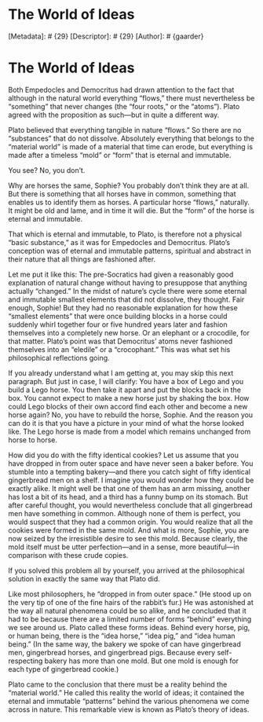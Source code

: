 # The World of Ideas
[Metadata]: # {29}
[Descriptor]: # {29}
[Author]: # {gaarder}
# The World of Ideas
Both Empedocles and Democritus had drawn attention to the fact that although in
the natural world everything “flows,” there must nevertheless be “something”
that never changes (the “four roots,” or the “atoms”). Plato agreed with the
proposition as such—but in quite a different way.

Plato believed that everything tangible in nature “flows.” So there are no
“substances” that do not dissolve. Absolutely everything that belongs to the
“material world” is made of a material that time can erode, but everything is
made after a timeless “mold” or “form” that is eternal and immutable.

You see? No, you don’t.

Why are horses the same, Sophie? You probably don’t think they are at all. But
there is something that all horses have in common, something that enables us to
identify them as horses. A particular horse “flows,” naturally. It might be old
and lame, and in time it will die. But the “form” of the horse is eternal and
immutable.

That which is eternal and immutable, to Plato, is therefore not a physical
“basic substance,” as it was for Empedocles and Democritus. Plato’s conception
was of eternal and immutable patterns, spiritual and abstract in their nature
that all things are fashioned after.

Let me put it like this: The pre-Socratics had given a reasonably good
explanation of natural change without having to presuppose that anything
actually “changed.” In the midst of nature’s cycle there were some eternal and
immutable smallest elements that did not dissolve, they thought. Fair enough,
Sophie! But they had no reasonable explanation for how these “smallest
elements” that were once building blocks in a horse could suddenly whirl
together four or five hundred years later and fashion themselves into a
completely new horse. Or an elephant or a crocodile, for that matter. Plato’s
point was that Democritus’ atoms never fashioned themselves into an “eledile”
or a “crocophant.” This was what set his philosophical reflections going.

If you already understand what I am getting at, you may skip this next
paragraph. But just in case, I will clarify: You have a box of Lego and you
build a Lego horse. You then take it apart and put the blocks back in the box.
You cannot expect to make a new horse just by shaking the box. How could Lego
blocks of their own accord find each other and become a new horse again? No,
you have to rebuild the horse, Sophie. And the reason you can do it is that you
have a picture in your mind of what the horse looked like. The Lego horse is
made from a model which remains unchanged from horse to horse.

How did you do with the fifty identical cookies? Let us assume that you have
dropped in from outer space and have never seen a baker before. You stumble
into a tempting bakery—and there you catch sight of fifty identical gingerbread
men on a shelf. I imagine you would wonder how they could be exactly alike. It
might well be that one of them has an arm missing, another has lost a bit of
its head, and a third has a funny bump on its stomach. But after careful
thought, you would nevertheless conclude that all gingerbread men have
something in common. Although none of them is perfect, you would suspect that
they had a common origin. You would realize that all the cookies were formed in
the same mold. And what is more, Sophie, you are now seized by the irresistible
desire to see this mold. Because clearly, the mold itself must be utter
perfection—and in a sense, more beautiful—in comparison with these crude
copies.

If you solved this problem all by yourself, you arrived at the philosophical
solution in exactly the same way that Plato did.

Like most philosophers, he “dropped in from outer space.” (He stood up on the
very tip of one of the fine hairs of the rabbit’s fur.) He was astonished at
the way all natural phenomena could be so alike, and he concluded that it had
to be because there are a limited number of forms “behind” everything we see
around us. Plato called these forms ideas. Behind every horse, pig, or human
being, there is the “idea horse,” “idea pig,” and “idea human being.” (In the
same way, the bakery we spoke of can have gingerbread men, gingerbread horses,
and gingerbread pigs. Because every self-respecting bakery has more than one
mold. But one mold is enough for each type of gingerbread cookie.)

Plato came to the conclusion that there must be a reality behind the “material
world.” He called this reality the world of ideas; it contained the eternal and
immutable “patterns” behind the various phenomena we come across in nature.
This remarkable view is known as Plato’s theory of ideas.

